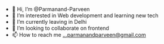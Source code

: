- 👋 Hi, I’m @Parmanand-Parveen
- 👀 I’m interested in Web development and learning new tech
- 🌱 I’m currently leaving in Delhi 
- 💞️ I’m looking to collaborate on frontend 
- 📫 How to reach me ...parmanandparveen@gmail.com

<!---
Parmanand-Parveen/Parmanand-Parveen is a ✨ special ✨ repository because its `README.md` (this file) appears on your GitHub profile.
You can click the Preview link to take a look at your changes.
--->
